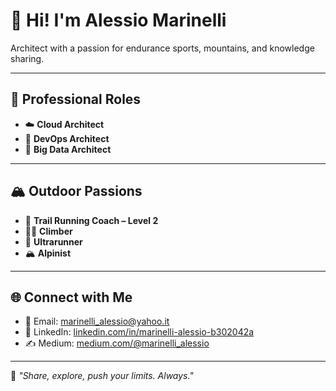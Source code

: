 # 👋 Hi! I'm Alessio Marinelli

Architect with a passion for endurance sports, mountains, and knowledge sharing.

---

## 💼 Professional Roles

- ☁️ **Cloud Architect**
- 🔧 **DevOps Architect**
- 🧠 **Big Data Architect**

---

## 🏔️ Outdoor Passions

- 🥾 **Trail Running Coach – Level 2**
- 🧗‍♂️ **Climber**
- 🏃 **Ultrarunner**
- 🏔️ **Alpinist**

---

## 🌐 Connect with Me

- 📧 Email: [marinelli_alessio@yahoo.it](mailto:marinelli_alessio@yahoo.it)
- 💼 LinkedIn: [linkedin.com/in/marinelli-alessio-b302042a](https://www.linkedin.com/in/alessio-marinelli-b302042a/)
- ✍️ Medium: [medium.com/@marinelli_alessio](https://medium.com/@marinelli_alessio)

---

📌 _"Share, explore, push your limits. Always."_

